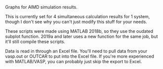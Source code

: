 Graphs for AIMD simulation results.

This is currently set for 4 simultaneous calculation results for 1 system, though I don't see why you can't just modify this stuff for your needs.

These scripts were made using MATLAB 2018b, so they use the oudated subplot function. 2019a and later uses a new function for the same job, but it'll still compile these scripts.

Data is read in through an Excel file. You'll need to pull data from your vasp.out or OUTCAR to put into the Excel file. If you're more experienced with MATLAB/VASP, you can probably just skip the export to Excel.
